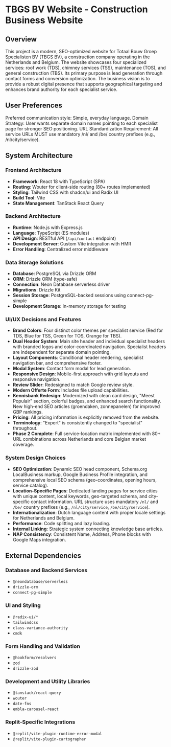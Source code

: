 # TBGS BV Website - Construction Business Website

## Overview

This project is a modern, SEO-optimized website for Totaal Bouw Groep Specialisten BV (TBGS BV), a construction company operating in the Netherlands and Belgium. The website showcases four specialized services: roof work (TDS), chimney services (TSS), maintenance (TOS), and general construction (TBS). Its primary purpose is lead generation through contact forms and conversion optimization. The business vision is to provide a robust digital presence that supports geographical targeting and enhances brand authority for each specialist service.

## User Preferences

Preferred communication style: Simple, everyday language.
Domain Strategy: User wants separate domain names pointing to each specialist page for stronger SEO positioning.
URL Standardization Requirement: All service URLs MUST use mandatory /nl/ and /be/ country prefixes (e.g., /nl/city/service).

## System Architecture

### Frontend Architecture  
- **Framework**: React 18 with TypeScript (SPA)
- **Routing**: Wouter for client-side routing (80+ routes implemented)
- **Styling**: Tailwind CSS with shadcn/ui and Radix UI
- **Build Tool**: Vite
- **State Management**: TanStack React Query

### Backend Architecture
- **Runtime**: Node.js with Express.js
- **Language**: TypeScript (ES modules)
- **API Design**: RESTful API (`/api/contact` endpoint)
- **Development Server**: Custom Vite integration with HMR
- **Error Handling**: Centralized error middleware

### Data Storage Solutions
- **Database**: PostgreSQL via Drizzle ORM
- **ORM**: Drizzle ORM (type-safe)
- **Connection**: Neon Database serverless driver
- **Migrations**: Drizzle Kit
- **Session Storage**: PostgreSQL-backed sessions using connect-pg-simple
- **Development Storage**: In-memory storage for testing

### UI/UX Decisions and Features
- **Brand Colors**: Four distinct color themes per specialist service (Red for TDS, Blue for TSS, Green for TOS, Orange for TBS).
- **Dual Header System**: Main site header and individual specialist headers with branded logos and color-coordinated navigation. Specialist headers are independent for separate domain pointing.
- **Layout Components**: Conditional header rendering, specialist navigation bar, and comprehensive footer.
- **Modal System**: Contact form modal for lead generation.
- **Responsive Design**: Mobile-first approach with grid layouts and responsive navigation.
- **Review Slider**: Redesigned to match Google review style.
- **Modern Offerte Form**: Includes file upload capabilities.
- **Kennisbank Redesign**: Modernized with clean card design, "Meest Populair" section, colorful badges, and enhanced search functionality. New high-end SEO articles (groendaken, zonnepanelen) for improved GBP rankings.
- **Pricing**: All pricing information is explicitly removed from the website.
- **Terminology**: "Expert" is consistently changed to "specialist" throughout.
- **Phase 2 Complete**: Full service-location matrix implemented with 80+ URL combinations across Netherlands and core Belgian market coverage.

### System Design Choices
- **SEO Optimization**: Dynamic SEO head component, Schema.org LocalBusiness markup, Google Business Profile integration, and comprehensive local SEO schema (geo-coordinates, opening hours, service catalog).
- **Location-Specific Pages**: Dedicated landing pages for service cities with unique content, local keywords, geo-targeted schema, and city-specific contact information. URL structure uses mandatory `/nl/` and `/be/` country prefixes (e.g., `/nl/city/service`, `/be/city/service`).
- **Internationalization**: Dutch language content with proper locale settings for Netherlands and Belgium.
- **Performance**: Code splitting and lazy loading.
- **Internal Linking**: Strategic system connecting knowledge base articles.
- **NAP Consistency**: Consistent Name, Address, Phone blocks with Google Maps integration.

## External Dependencies

### Database and Backend Services
- `@neondatabase/serverless`
- `drizzle-orm`
- `connect-pg-simple`

### UI and Styling
- `@radix-ui/*`
- `tailwindcss`
- `class-variance-authority`
- `cmdk`

### Form Handling and Validation
- `@hookform/resolvers`
- `zod`
- `drizzle-zod`

### Development and Utility Libraries
- `@tanstack/react-query`
- `wouter`
- `date-fns`
- `embla-carousel-react`

### Replit-Specific Integrations
- `@replit/vite-plugin-runtime-error-modal`
- `@replit/vite-plugin-cartographer`